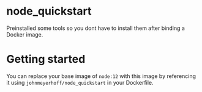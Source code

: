 # node_quickstart
Preinstalled some tools so you dont have to install them after binding a Docker image.
# Getting started
You can replace your base image of ``node:12`` with this image by referencing it using
``johnmeyerhoff/node_quickstart`` in your Dockerfile.